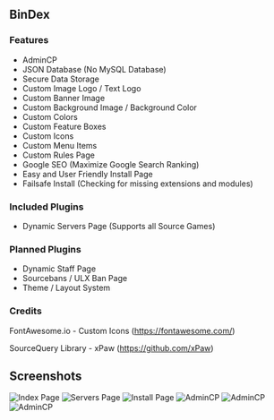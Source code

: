 ## BinDex

### Features
- AdminCP
- JSON Database (No MySQL Database)
- Secure Data Storage
- Custom Image Logo / Text Logo
- Custom Banner Image
- Custom Background Image / Background Color
- Custom Colors
- Custom Feature Boxes
- Custom Icons
- Custom Menu Items
- Custom Rules Page
- Google SEO (Maximize Google Search Ranking)
- Easy and User Friendly Install Page
- Failsafe Install (Checking for missing extensions and modules)

### Included Plugins
- Dynamic Servers Page (Supports all Source Games)

### Planned Plugins
- Dynamic Staff Page
- Sourcebans / ULX Ban Page
- Theme / Layout System

### Credits
FontAwesome.io - Custom Icons (https://fontawesome.com/)

SourceQuery Library - xPaw (https://github.com/xPaw)


## Screenshots

![Index Page](https://puu.sh/BcIkw/0b33787bbf.png)
![Servers Page](https://puu.sh/BcIvK/f0b7858bff.png)
![Install Page](https://puu.sh/BcIFG/6a1f84830b.png)
![AdminCP](https://puu.sh/BcIzy/e1ce4518af.png)
![AdminCP](https://puu.sh/BcIAS/6675e49bff.png)
![AdminCP](https://puu.sh/BcICz/e3940ca786.png)

